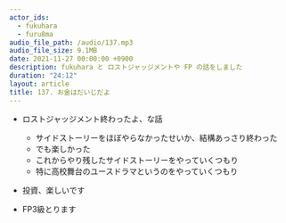 ```yaml
---
actor_ids:
  - fukuhara
  - furu8ma
audio_file_path: /audio/137.mp3
audio_file_size: 9.1MB
date: 2021-11-27 00:00:00 +0900
description: fukuhara と ロストジャッジメントや FP の話をしました
duration: "24:12"
layout: article
title: 137. お金はだいじだよ
---
```



- ロストジャッジメント終わったよ、な話
    - サイドストーリーをほぼやらなかったせいか、結構あっさり終わった
    - でも楽しかった
    - これからやり残したサイドストーリーをやっていくつもり
    - 特に高校舞台のユースドラマというのをやっていくつもり

- 投資、楽しいです
- FP3級とります

